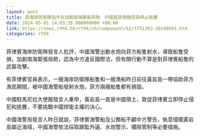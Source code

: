 ```yaml
---
layout: post
title: 菲海岸防衛隊指中方加劇南海緊張局勢　中國駐菲使館促菲停止挑釁
date: 2024-05-01 14:03:35.000000000 +08:00
link: https://news.rthk.hk/rthk/ch/component/k2/1751363-20240501.htm
categories: rthk
---
```


菲律賓海岸防衛隊發言人批評，中國海警出動水炮向菲方船隻射水，導致船隻受損，加劇南海緊張局勢，認為中方違反國際法，但有關行動不算是對菲律賓船隻的武裝攻擊。

有菲律賓官員表示，一艘海岸防衛隊船隻和一艘漁船昨日前往黃岩島一帶協助菲方漁民期間，被中國海警船發射水炮，菲方兩艘船隻都有損毀。

中國駐馬尼拉大使館發言人重申，黃岩島一直是中國領土，敦促菲律賓立即停止侵犯和挑釁，不要挑戰中國捍衛主權的決心。

中國海警局發言人昨日就說，菲律賓海警船及公務船不顧中方警告，執意侵闖黃岩島鄰近海域，中國海警依法採取跟監外逼、水炮警示、攔阻管制等必要措施。
